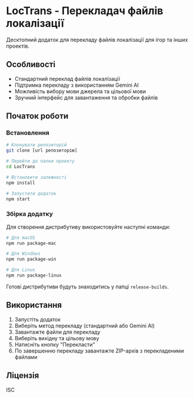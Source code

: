 # LocTrans - Перекладач файлів локалізації

Десктопний додаток для перекладу файлів локалізації для ігор та інших проектів.

## Особливості

- Стандартний переклад файлів локалізації
- Підтримка перекладу з використанням Gemini AI
- Можливість вибору мови джерела та цільової мови
- Зручний інтерфейс для завантаження та обробки файлів

## Початок роботи

### Встановлення

```bash
# Клонувати репозиторій
git clone [url репозиторію]

# Перейти до папки проекту
cd LocTrans

# Встановити залежності
npm install

# Запустити додаток
npm start
```

### Збірка додатку

Для створення дистрибутиву використовуйте наступні команди:

```bash
# Для macOS
npm run package-mac

# Для Windows
npm run package-win

# Для Linux
npm run package-linux
```

Готові дистрибутиви будуть знаходитись у папці `release-builds`.

## Використання

1. Запустіть додаток
2. Виберіть метод перекладу (стандартний або Gemini AI)
3. Завантажте файли для перекладу
4. Виберіть вихідну та цільову мову
5. Натисніть кнопку "Перекласти"
6. По завершенню перекладу завантажте ZIP-архів з перекладеними файлами

## Ліцензія

ISC 